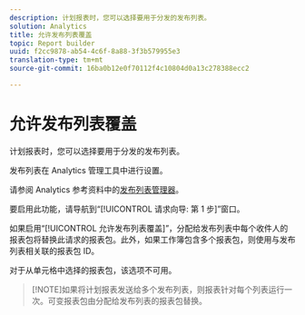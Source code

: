 ```yaml
---
description: 计划报表时，您可以选择要用于分发的发布列表。
solution: Analytics
title: 允许发布列表覆盖
topic: Report builder
uuid: f2cc9878-ab54-4c6f-8a88-3f3b579955e3
translation-type: tm+mt
source-git-commit: 16ba0b12e0f70112f4c10804d0a13c278388ecc2

---
```



# 允许发布列表覆盖

计划报表时，您可以选择要用于分发的发布列表。

发布列表在 Analytics 管理工具中进行设置。

请参阅 Analytics 参考资料中的[发布列表管理器](https://marketing.adobe.com/resources/help/en_US/reference/publishing_list.html)。

要启用此功能，请导航到“[!UICONTROL 请求向导: 第 1 步]”窗口。

如果启用“[!UICONTROL 允许发布列表覆盖]”，分配给发布列表中每个收件人的报表包将替换此请求的报表包。此外，如果工作簿包含多个报表包，则使用与发布列表相关联的报表包 ID。

对于从单元格中选择的报表包，该选项不可用。

> [!NOTE]如果将计划报表发送给多个发布列表，则报表针对每个列表运行一次。可变报表包由分配给发布列表的报表包替换。

